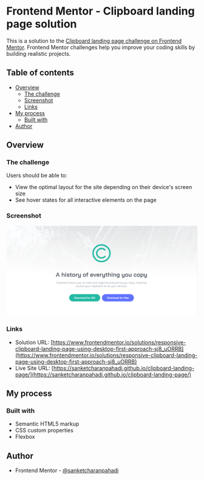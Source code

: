 # Frontend Mentor - Clipboard landing page solution

This is a solution to the [Clipboard landing page challenge on Frontend Mentor](https://www.frontendmentor.io/challenges/clipboard-landing-page-5cc9bccd6c4c91111378ecb9). Frontend Mentor challenges help you improve your coding skills by building realistic projects.

## Table of contents

- [Overview](#overview)
  - [The challenge](#the-challenge)
  - [Screenshot](#screenshot)
  - [Links](#links)
- [My process](#my-process)
  - [Built with](#built-with)
- [Author](#author)

## Overview

### The challenge

Users should be able to:

- View the optimal layout for the site depending on their device's screen size
- See hover states for all interactive elements on the page

### Screenshot

![](./clp.png)

### Links

- Solution URL: [https://www.frontendmentor.io/solutions/responsive-clipboard-landing-page-using-desktop-first-approach-sj8_uORRB](https://www.frontendmentor.io/solutions/responsive-clipboard-landing-page-using-desktop-first-approach-sj8_uORRB)
- Live Site URL: [https://sanketcharanpahadi.github.io/clipboard-landing-page/](https://sanketcharanpahadi.github.io/clipboard-landing-page/)

## My process

### Built with

- Semantic HTML5 markup
- CSS custom properties
- Flexbox

<!-- ### Continued development

Use this section to outline areas that you want to continue focusing on in future projects. These could be concepts you're still not completely comfortable with or techniques you found useful that you want to refine and perfect. -->

## Author

<!-- - Website - [Add your name here](https://www.your-site.com) -->

- Frontend Mentor - [@sanketcharanpahadi](https://www.frontendmentor.io/profile/sanketcharanpahadi)
<!-- - Twitter - [@yourusername](https://www.twitter.com/yourusername) -->
